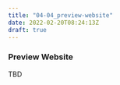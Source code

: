 ```yaml
---
title: "04-04_preview-website"
date: 2022-02-20T08:24:13Z
draft: true
---
```


### Preview Website

TBD